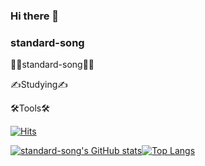 ### Hi there 👋
### standard-song
<!--
**standard-song/standard-song** is a ✨ _special_ ✨ repository because its `README.md` (this file) appears on your GitHub profile.

Here are some ideas to get you started:

- 🔭 I’m currently working on ...
- 🌱 I’m currently learning ...
- 👯 I’m looking to collaborate on ...
- 🤔 I’m looking for help with ...
- 💬 Ask me about ...
- 📫 How to reach me: ...
- 😄 Pronouns: ...
- ⚡ Fun fact: ...
-->

🐻‍❄️standard-song🐻‍❄️

✍Studying✍

🛠Tools🛠


[![Hits](https://hits.seeyoufarm.com/api/count/incr/badge.svg?url=https%3A%2F%2Fgithub.com%2Fstandard-song%2Fhit-counter&count_bg=%2379C83D&title_bg=%23555555&icon=&icon_color=%23E7E7E7&title=hits&edge_flat=false)](https://hits.seeyoufarm.com)

[![standard-song's GitHub stats](https://github-readme-stats.vercel.app/api?username=standard-song)](https://github.com/standard-song/github-readme-stats)[![Top Langs](https://github-readme-stats.vercel.app/api/top-langs/?username=standard-song&layout=compact)](https://github.com/standard-song/github-readme-stats)
